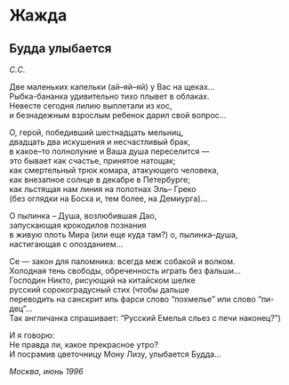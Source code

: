 # Жажда

## Будда улыбается

*C.С.*

Две маленьких капельки (ай–яй–яй) у Вас на щеках...  
Рыбка-бананка удивительно тихо плывет в облаках.  
Невесте сегодня лилию выплетали из кос,  
и безнадежным взрослым ребенок дарил свой вопрос...  

О, герой, победивший шестнадцать мельниц,  
двадцать два искушения и несчастливый брак,  
в какое–то полнолуние и Ваша душа переселится —   
это бывает как счастье, принятое натощак;  
как смертельный трюк комара, атакующего человека,   
как внезапное солнце в декабре в Петербурге;  
как льстящая нам линия на полотнах Эль– Греко  
(без оглядки на Босха и, тем более, на Демиурга)...  

О пылинка – Душа, возлюбившая Дао,  
запускающая крокодилов познания  
в живую плоть Мира (или еще куда там?)
о, пылинка–душа, настигающая с опозданием…

Се — закон для паломника: всегда меж собакой и волком.  
Холодная тень свободы, обреченность играть без фальши...  
Господин Никто, рисующий на китайском шелке  
русский сорокоградусный стих (чтобы дальше  
переводить на санскрит иль фарси слово “похмелье” или слово “пи-дец”...  
Так англичанка спрашивает: “Русский Емелья сльез с печи наконец?”)  

И я говорю:  
Не правда ли, какое прекрасное утро?  
И посрамив цветочницу Мону Лизу, улыбается Будда...  

*Москва, июнь 1996*